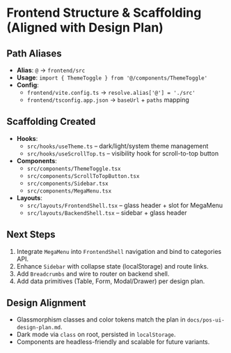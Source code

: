 # Frontend Structure & Scaffolding (Aligned with Design Plan)

## Path Aliases
- **Alias**: `@` → `frontend/src`
- **Usage**: `import { ThemeToggle } from '@/components/ThemeToggle'`
- **Config**:
  - `frontend/vite.config.ts` → `resolve.alias['@'] = './src'`
  - `frontend/tsconfig.app.json` → `baseUrl` + `paths` mapping

## Scaffolding Created
- **Hooks**:
  - `src/hooks/useTheme.ts` – dark/light/system theme management
  - `src/hooks/useScrollTop.ts` – visibility hook for scroll-to-top button
- **Components**:
  - `src/components/ThemeToggle.tsx`
  - `src/components/ScrollToTopButton.tsx`
  - `src/components/Sidebar.tsx`
  - `src/components/MegaMenu.tsx`
- **Layouts**:
  - `src/layouts/FrontendShell.tsx` – glass header + slot for MegaMenu
  - `src/layouts/BackendShell.tsx` – sidebar + glass header

## Next Steps
1. Integrate `MegaMenu` into `FrontendShell` navigation and bind to categories API.
2. Enhance `Sidebar` with collapse state (localStorage) and route links.
3. Add `Breadcrumbs` and wire to router on backend shell.
4. Add data primitives (Table, Form, Modal/Drawer) per design plan.

## Design Alignment
- Glassmorphism classes and color tokens match the plan in `docs/pos-ui-design-plan.md`.
- Dark mode via `class` on root, persisted in `localStorage`.
- Components are headless-friendly and scalable for future variants.